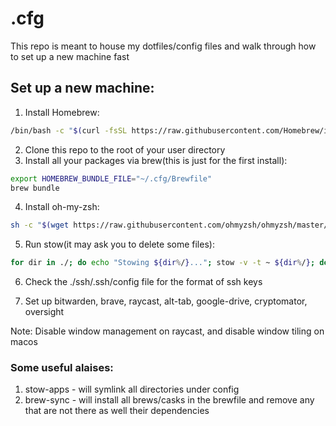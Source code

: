 # .cfg

This  repo is meant to house my dotfiles/config files and walk through how to set up a new machine fast

## Set up a new machine:

1. Install Homebrew:
```bash
/bin/bash -c "$(curl -fsSL https://raw.githubusercontent.com/Homebrew/install/HEAD/install.sh)"
```
2. Clone this repo to the root of your user directory
3. Install all your packages via brew(this is just for the first install):
``` bash
export HOMEBREW_BUNDLE_FILE="~/.cfg/Brewfile" 
brew bundle
```

4. Install oh-my-zsh:
```bash
sh -c "$(wget https://raw.githubusercontent.com/ohmyzsh/ohmyzsh/master/tools/install.sh -O -)"
```

5. Run stow(it may ask you to delete some files):
```bash 
for dir in ./; do echo "Stowing ${dir%/}..."; stow -v -t ~ ${dir%/}; done
```

6. Check the ./ssh/.ssh/config file for the format of ssh keys

1. Set up bitwarden, brave, raycast, alt-tab, google-drive, cryptomator, oversight

Note: Disable window management on raycast, and disable window tiling on macos 

### Some useful alaises:
1. stow-apps - will symlink all directories under config
2. brew-sync - will install all brews/casks in the brewfile and remove any that are not there as well their dependencies




